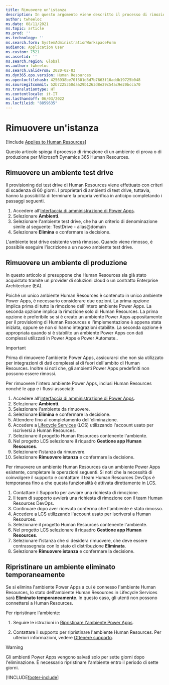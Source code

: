 ```yaml
---
title: Rimuovere un'istanza
description: In questo argomento viene descritto il processo di rimozione di un ambiente test drive o di produzione per Microsoft Dynamics 365 Human Resources.
author: twheeloc
ms.date: 08/11/2021
ms.topic: article
ms.prod: ''
ms.technology: ''
ms.search.form: SystemAdministrationWorkspaceForm
audience: Application User
ms.custom: 7521
ms.assetid: ''
ms.search.region: Global
ms.author: twheeloc
ms.search.validFrom: 2020-02-03
ms.dyn365.ops.version: Human Resources
ms.openlocfilehash: 4256938be70f301d3d7b7663f10addb19725b048
ms.sourcegitcommit: 52b7225350daa29b1263d8e29c54ac9e20bcca70
ms.translationtype: HT
ms.contentlocale: it-IT
ms.lasthandoff: 06/03/2022
ms.locfileid: "8859635"
---
```

# <a name="remove-an-instance"></a>Rimuovere un'istanza

[!include [Applies to Human Resources](../includes/applies-to-hr.md)]

Questo articolo spiega il processo di rimozione di un ambiente di prova o di produzione per Microsoft Dynamics 365 Human Resources.

## <a name="remove-a-test-drive-environment"></a>Rimuovere un ambiente test drive

Il provisioning dei test drive di Human Resources viene effettuato con criteri di scadenza di 60 giorni. I proprietari di ambienti di test drive, tuttavia, hanno la possibilità di terminare la propria verifica in anticipo completando i passaggi seguenti. 

1. Accedere all'[Interfaccia di amministrazione di Power Apps](https://admin.businessplatform.microsoft.com/).
2. Selezionare **Ambienti**.
3. Selezionare l'ambiente test drive, che ha un criterio di denominazione simile al seguente: TestDrive - alias@domain
4. Selezionare **Elimina** e confermare la decisione. 

L'ambiente test drive esistente verrà rimosso. Quando viene rimosso, è possibile eseguire l'iscrizione a un nuovo ambiente test drive. 

## <a name="remove-a-production-environment"></a>Rimuovere un ambiente di produzione

In questo articolo si presuppone che Human Resources sia già stato acquistato tramite un provider di soluzioni cloud o un contratto Enterprise Architecture (EA). 

Poiché un unico ambiente Human Resources è contenuto in unico ambiente Power Apps, è necessario considerare due opzioni. La prima opzione implica prima di tutto la rimozione dell'intero ambiente Power Apps. La seconda opzione implica la rimozione solo di Human Resources. La prima opzione è preferibile se si è creato un ambiente Power Apps appositamente per il provisioning di Human Resources e l'implementazione è appena stata iniziata, oppure se non si hanno integrazioni stabilite. La seconda opzione è appropriata quando si è stabilito un ambiente Power Apps con dati complessi utilizzati in Power Apps e Power Automate..

> [!Important]
> Prima di rimuovere l'ambiente Power Apps, assicurarsi che non sia utilizzato per integrazioni di dati complessi al di fuori dell'ambito di Human Resources. Inoltre si noti che, gli ambienti Power Apps predefiniti non possono essere rimossi. 

Per rimuovere l'intero ambiente Power Apps, inclusi Human Resources nonché le app e i flussi associati:

1. Accedere all'[Interfaccia di amministrazione di Power Apps](https://admin.businessplatform.microsoft.com/).
2. Selezionare **Ambienti**.
3. Selezionare l'ambiente da rimuovere.
4. Selezionare **Elimina** e confermare la decisione. 
5. Attendere fino al completamento dell'eliminazione.
6. Accedere a [Lifecycle Services](https://lcs.dynamics.com/Logon/Index) (LCS) utilizzando l'account usato per iscriversi a Human Resources. 
7. Selezionare il progetto Human Resources contenente l'ambiente. 
8. Nel progetto LCS selezionare il riquadro **Gestione app Human Resources**. 
9. Selezionare l'istanza da rimuovere. 
10. Selezionare **Rimuovere istanza** e confermare la decisione.  

Per rimuovere un ambiente Human Resources da un ambiente Power Apps esistente, completare le operazioni seguenti. Si noti che la necessità di coinvolgere il supporto e contattare il team Human Resources DevOps è temporanea fino a che questa funzionalità è attivata direttamente in LCS.

1. Contattare il Supporto per avviare una richiesta di rimozione.
2. Il team di supporto avvierà una richiesta di rimozione con il team Human Resources DevOps. 
3. Continuare dopo aver ricevuto conferma che l'ambiente è stato rimosso.
4. Accedere a LCS utilizzando l'account usato per iscriversi a Human Resources. 
5. Selezionare il progetto Human Resources contenente l'ambiente. 
6. Nel progetto LCS selezionare il riquadro **Gestione app Human Resources**. 
7. Selezionare l'istanza che si desidera rimuovere, che deve essere contrassegnata con lo stato di distribuzione **Eliminata**.
8. Selezionare **Rimuovere istanza** e confermare la decisione. 

## <a name="recover-a-soft-deleted-environment"></a>Ripristinare un ambiente eliminato temporaneamente

Se si elimina l'ambiente Power Apps a cui è connesso l'ambiente Human Resources, lo stato dell'ambiente Human Resources in Lifecycle Services sarà **Eliminato temporaneamente**. In questo caso, gli utenti non possono connettersi a Human Resources.

Per ripristinare l'ambiente:

1. Seguire le istruzioni in [Ripristinare l'ambiente Power Apps](/power-platform/admin/recover-environment).

2. Contattare il supporto per ripristinare l'ambiente Human Resources. Per ulteriori informazioni, vedere [Ottenere supporto](../fin-ops-core/dev-itpro/lifecycle-services/lcs-support.md).

> [!Warning]
> Gli ambienti Power Apps vengono salvati solo per sette giorni dopo l'eliminazione. È necessario ripristinare l'ambiente entro il periodo di sette giorni.


[!INCLUDE[footer-include](../includes/footer-banner.md)]

